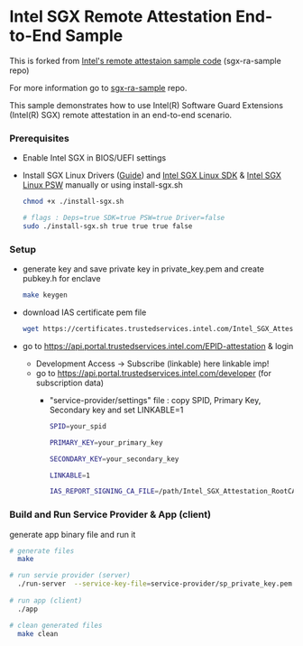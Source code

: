 # Intel SGX Remote Attestation End-to-End Sample

This is forked from [Intel's remote attestaion sample code](https://github.com/intel/sgx-ra-sample) (sgx-ra-sample repo)

For more information go to [sgx-ra-sample](https://github.com/intel/sgx-ra-sample) repo.

This sample demonstrates how to use Intel(R) Software Guard Extensions (Intel(R) SGX) remote attestation in an end-to-end scenario. 

### Prerequisites

-   Enable Intel SGX in BIOS/UEFI settings
-   Install SGX Linux Drivers ([Guide](https://docs.scrt.network/secret-network-documentation/infrastructure/node-runners/node-setup/install-sgx)) and [Intel SGX Linux SDK](https://github.com/intel/linux-sgx) & [Intel SGX Linux PSW](https://github.com/intel/linux-sgx) manually or using install-sgx.sh

    ```sh
    chmod +x ./install-sgx.sh

    # flags : Deps=true SDK=true PSW=true Driver=false
    sudo ./install-sgx.sh true true true false
    ```

### Setup
- generate key and save private key in private_key.pem and create pubkey.h for enclave

    ```bash
    make keygen
    ```

- download IAS certificate pem file

    ```bash
    wget https://certificates.trustedservices.intel.com/Intel_SGX_Attestation_RootCA.pem
    ```

- go to https://api.portal.trustedservices.intel.com/EPID-attestation & login
    -  Development Access -> Subscribe (linkable) here linkable imp!
    - go to https://api.portal.trustedservices.intel.com/developer   (for subscription data)
        - "service-provider/settings" file : 
    copy SPID, Primary Key, Secondary key and 
    set LINKABLE=1 

            ```bash
            SPID=your_spid

            PRIMARY_KEY=your_primary_key

            SECONDARY_KEY=your_secondary_key

            LINKABLE=1

            IAS_REPORT_SIGNING_CA_FILE=/path/Intel_SGX_Attestation_RootCA.pem

            ```


### Build and Run Service Provider & App (client)
 generate app binary file and run it

```bash
# generate files
  make

# run servie provider (server)
  ./run-server  --service-key-file=service-provider/sp_private_key.pem
  
# run app (client)
  ./app

# clean generated files
  make clean
```
